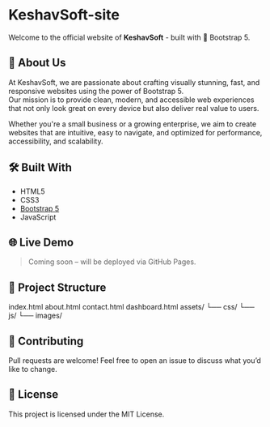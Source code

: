 # KeshavSoft-site

Welcome to the official website of **KeshavSoft** - built with 💙 Bootstrap 5.

## 🚀 About Us

At KeshavSoft, we are passionate about crafting visually stunning, fast, and responsive websites using the power of Bootstrap 5.  
Our mission is to provide clean, modern, and accessible web experiences that not only look great on every device but also deliver real value to users.

Whether you're a small business or a growing enterprise, we aim to create websites that are intuitive, easy to navigate, and optimized for performance, accessibility, and scalability.

## 🛠️ Built With

- HTML5
- CSS3
- [Bootstrap 5](https://getbootstrap.com/)
- JavaScript

## 🌐 Live Demo

> Coming soon – will be deployed via GitHub Pages.

## 📁 Project Structure

index.html
about.html
contact.html
dashboard.html
assets/
└── css/
└── js/
└── images/



## 🤝 Contributing

Pull requests are welcome! Feel free to open an issue to discuss what you’d like to change.

## 📄 License

This project is licensed under the MIT License.
